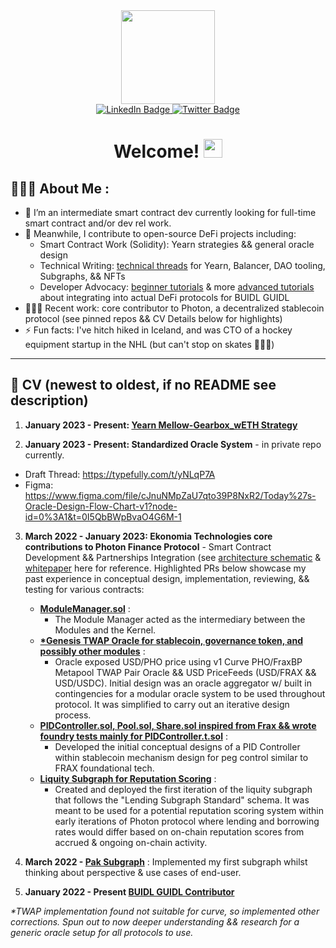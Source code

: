 <div id="header" align="center">
  <img src="https://media.giphy.com/media/mCRJDo24UvJMA/giphy.gif" width="150"/>

<div id="badges">
  <a href="https://www.linkedin.com/in/phamsteven/">
    <img src="https://img.shields.io/badge/LinkedIn-blue?style=for-the-badge&logo=linkedin&logoColor=white" alt="LinkedIn Badge"/>
  </a>
  <a href="https://twitter.com/steve0xp">
    <img src="https://img.shields.io/badge/Twitter-blue?style=for-the-badge&logo=twitter&logoColor=white" alt="Twitter Badge"/>
  </a>
</div>

<h1>
  Welcome!
  <img src="https://media.giphy.com/media/hvRJCLFzcasrR4ia7z/giphy.gif" width="30px"/>
</h1>
</div>

## 🙋🏻‍♂️ About Me :

- 🔭 I’m an intermediate smart contract dev currently looking for full-time smart contract and/or dev rel work. 
- 🌱 Meanwhile, I contribute to open-source DeFi projects including: 
   - Smart Contract Work (Solidity): Yearn strategies && general oracle design
   - Technical Writing: [technical threads](https://typefully.com/t/T3CNVzI) for Yearn, Balancer, DAO tooling, Subgraphs, && NFTs
   - Developer Advocacy: [beginner tutorials](https://github.com/scaffold-eth/scaffold-eth-challenges/tree/challenge-4-dex) & more [advanced tutorials](https://github.com/scaffold-eth/Scaffold-ETH-DeFi-Challenges/tree/challenge-1-simple-yearn-strategy) about integrating into actual DeFi protocols for BUIDL GUIDL
- 👨🏻‍💻 Recent work: core contributor to Photon, a decentralized stablecoin protocol (see pinned repos && CV Details below for highlights) 
- ⚡ Fun facts: I've hitch hiked in Iceland, and was CTO of a hockey equipment startup in the NHL (but can't stop on skates 🤷🏻‍♂️)

---
## 📜 CV (newest to oldest, if no README see description)

1. **January 2023 - Present: [Yearn Mellow-Gearbox_wETH Strategy](https://github.com/umphams/yearn_mellow-gearbox-strategy)**

2. **January 2023 - Present: Standardized Oracle System** - in private repo currently. 
  - Draft Thread: https://typefully.com/t/yNLqP7A
  - Figma: https://www.figma.com/file/cJnuNMpZaU7qto39P8NxR2/Today%27s-Oracle-Design-Flow-Chart-v1?node-id=0%3A1&t=0I5QbBWpBvaO4G6M-1


3. **March 2022 - January 2023: Ekonomia Technologies core contributions to Photon Finance Protocol** - Smart Contract Development && Partnerships Integration (see [architecture schematic](https://drive.google.com/file/d/1cNvRpRHazSg40sw10evm_sVobBsfroec/view?usp=share_link) & [whitepaper](https://drive.google.com/file/d/1nWtAZnyW2famK8JDk3CNW-0Yzv_w3UFa/view?usp=share_link) here for reference. Highlighted PRs below showcase my past experience in conceptual design, implementation, reviewing, && testing for various contracts:

    - **[ModuleManager.sol](https://github.com/ekonomia-tech/protocol-alpha/pull/49)** :
      - The Module Manager acted as the intermediary between the Modules and the
Kernel.
    - **[*Genesis TWAP Oracle for stablecoin, governance token, and possibly other modules](https://github.com/ekonomia-tech/protocol-alpha/pull/44)** : 
      - Oracle exposed USD/PHO price using v1 Curve PHO/FraxBP Metapool TWAP Pair Oracle && USD PriceFeeds (USD/FRAX && USD/USDC). Initial design was an oracle aggregator w/ built in contingencies for a modular oracle system to be used throughout protocol. It was simplified to carry out an iterative design process.
    - **[PIDController.sol, Pool.sol, Share.sol inspired from Frax && wrote foundry tests mainly for PIDController.t.sol](https://github.com/ekonomia-tech/protocol-alpha/pull/11)** : 
      - Developed the initial conceptual designs of a PID Controller within stablecoin mechanism design for peg control similar to FRAX foundational tech. 
    - **[Liquity Subgraph for Reputation Scoring](https://github.com/ekonomia-tech/lending-subgraph-standard/pull/8)** : 
      - Created and deployed the first iteration of the liquity subgraph that follows the "Lending Subgraph Standard" schema. It was meant to be used for a potential reputation scoring system within early iterations of Photon protocol where lending and borrowing rates would differ based on on-chain reputation scores from accrued & ongoing on-chain activity.   
      
4. **March 2022 - [Pak Subgraph](https://github.com/squirtleDevs/subgraphs)** : Implemented my first subgraph whilst thinking about perspective & use cases of end-user.
  
5. **January 2022 - Present [BUIDL GUIDL Contributor](https://buidlguidl.com/builders/0x59ea223b48f0E1B6AdDD86cE6551dC44E2c7cb75)**

  _*TWAP implementation found not suitable for curve, so implemented other corrections. Spun out to now deeper understanding && research for a generic oracle setup for all protocols to use._
